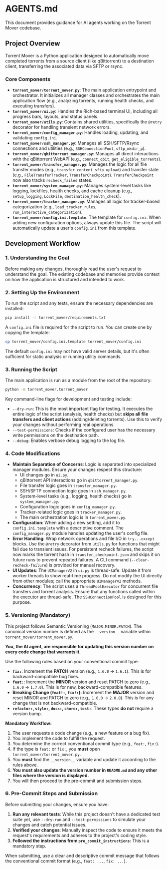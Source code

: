 # AGENTS.md

This document provides guidance for AI agents working on the Torrent Mover codebase.

## Project Overview

Torrent Mover is a Python application designed to automatically move completed torrents from a source client (like qBittorrent) to a destination client, transferring the associated data via SFTP or rsync.

### Core Components

*   **`torrent_mover/torrent_mover.py`**: The main application entrypoint and orchestrator. It initializes all manager classes and orchestrates the main application flow (e.g., analyzing torrents, running health checks, and executing transfers).
*   **`torrent_mover/ui.py`**: Handles the Rich-based terminal UI, including all progress bars, layouts, and status panels.
*   **`torrent_mover/utils.py`**: Contains shared utilities, specifically the `@retry` decorator for handling transient network errors.
*   **`torrent_mover/config_manager.py`**: Handles loading, updating, and validating `config.ini`.
*   **`torrent_mover/ssh_manager.py`**: Manages all SSH/SFTP/Rsync connections and utilities (e.g., `SSHConnectionPool`, `sftp_mkdir_p`).
*   **`torrent_mover/qbittorrent_manager.py`**: Manages all direct interactions with the qBittorrent WebAPI (e.g., `connect_qbit`, `get_eligible_torrents`).
*   **`torrent_mover/transfer_manager.py`**: Manages the logic for all file transfer modes (e.g., `transfer_content_sftp_upload`) and transfer state (e.g., `FileTransferTracker`, `TransferCheckpoint`). `TransferCheckpoint` now also tracks `recheck_failed` states.
*   **`torrent_mover/system_manager.py`**: Manages system-level tasks like logging, lockfiles, health checks, and cache cleanup (e.g., `setup_logging`, `LockFile`, `destination_health_check`).
*   **`torrent_mover/tracker_manager.py`**: Manages all logic for tracker-based categorization (e.g., `load_tracker_rules`, `run_interactive_categorization`).
*   **`torrent_mover/config.ini.template`**: The template for `config.ini`. When adding new configuration options, always update this file. The script will automatically update a user's `config.ini` from this template.

## Development Workflow

### 1. Understanding the Goal

Before making any changes, thoroughly read the user's request to understand the goal. The existing codebase and memories provide context on how the application is structured and intended to work.

### 2. Setting Up the Environment

To run the script and any tests, ensure the necessary dependencies are installed:

```bash
pip install -r torrent_mover/requirements.txt
```

A `config.ini` file is required for the script to run. You can create one by copying the template:

```bash
cp torrent_mover/config.ini.template torrent_mover/config.ini
```

The default `config.ini` may not have valid server details, but it's often sufficient for static analysis or running utility commands.

### 3. Running the Script

The main application is run as a module from the root of the repository:

```bash
python -m torrent_mover.torrent_mover
```

Key command-line flags for development and testing include:

*   `--dry-run`: This is the most important flag for testing. It executes the entire logic of the script (analysis, health checks) but **skips all file transfers and client actions** (adding/deleting torrents). Use this to verify your changes without performing real operations.
*   `--test-permissions`: Checks if the configured user has the necessary write permissions on the destination path.
*   `--debug`: Enables verbose debug logging to the log file.

### 4. Code Modifications

*   **Maintain Separation of Concerns**: Logic is separated into specialized manager modules. Ensure your changes respect this structure:
    *   UI changes go in `ui.py`.
    *   qBittorrent API interactions go in `qbittorrent_manager.py`.
    *   File transfer logic goes in `transfer_manager.py`.
    *   SSH/SFTP connection logic goes in `ssh_manager.py`.
    *   System-level tasks (e.g., logging, health checks) go in `system_manager.py`.
    *   Configuration logic goes in `config_manager.py`.
    *   Tracker-related logic goes in `tracker_manager.py`.
    *   The main orchestration logic is in `torrent_mover.py`.
*   **Configuration**: When adding a new setting, add it to `config.ini.template` with a descriptive comment. The `config_manager.py` module handles updating the user's config file.
*   **Error Handling**: Wrap network operations and file I/O in `try...except` blocks. Use the `@retry` decorator from `utils.py` for functions that might fail due to transient issues. For persistent recheck failures, the script now marks the torrent hash in `transfer_checkpoint.json` and skips it on future runs to prevent repeated failures. A CLI command (`--clear-recheck-failure`) is provided for manual recovery.
*   **UI Updates**: The `UIManagerV2` in `ui.py` is thread-safe. Update it from worker threads to show real-time progress. Do not modify the UI directly from other modules; call the appropriate `UIManagerV2` methods.
*   **Concurrency**: The script uses a `ThreadPoolExecutor` for concurrent file transfers and torrent analysis. Ensure that any functions called within the executor are thread-safe. The `SSHConnectionPool` is designed for this purpose.

### 5. Versioning (Mandatory)

This project follows Semantic Versioning (`MAJOR.MINOR.PATCH`). The canonical version number is defined as the `__version__` variable within `torrent_mover/torrent_mover.py`.

**You, the AI agent, are responsible for updating this version number on every code change that warrants it.**

Use the following rules based on your conventional commit type:

*   **`fix:`**: Increment the **PATCH** version (e.g., `1.6.0` -> `1.6.1`). This is for backward-compatible bug fixes.
*   **`feat:`**: Increment the **MINOR** version and reset PATCH to zero (e.g., `1.6.0` -> `1.7.0`). This is for new, backward-compatible features.
*   **Breaking Change (`feat!:`, `fix!:`):** Increment the **MAJOR** version and reset MINOR and PATCH to zero (e.g., `1.6.0` -> `2.0.0`). This is for any change that is not backward-compatible.
*   **`refactor:`, `style:`, `docs:`, `chore:`, `test:`**: These types **do not** require a version bump.

**Mandatory Workflow:**
1. The user requests a code change (e.g., a new feature or a bug fix).
2. You implement the code to fulfill the request.
3. You determine the correct conventional commit type (e.g., `feat:`, `fix:`).
4. If the type is `feat:` or `fix:`, you **must** open `torrent_mover/torrent_mover.py`.
5. You **must** find the `__version__` variable and update it according to the rules above.
6. **You must also update the version number in `README.md` and any other files where the version is displayed.**
7. You will then proceed to the pre-commit and submission steps.

### 6. Pre-Commit Steps and Submission

Before submitting your changes, ensure you have:
1.  **Run any relevant tests**: While this project doesn't have a dedicated test suite yet, use `--dry-run` and `--test-permissions` to simulate your changes and catch potential issues.
2.  **Verified your changes**: Manually inspect the code to ensure it meets the request's requirements and adheres to the project's coding style.
3.  **Followed the instructions from `pre_commit_instructions`**: This is a mandatory step.

When submitting, use a clear and descriptive commit message that follows the conventional commit format (e.g., `feat: ...`, `fix: ...`).
